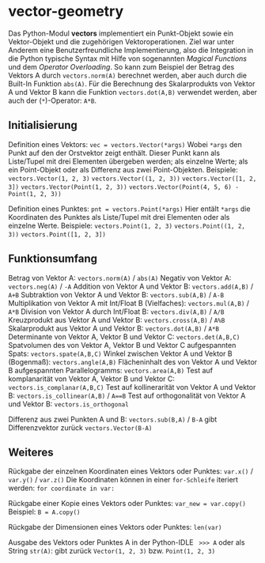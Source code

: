 # vector-geometry

Das Python-Modul **vectors** implementiert ein Punkt-Objekt sowie ein Vektor-Objekt und die zugehörigen Vektoroperationen. Ziel war unter Anderem eine Benutzerfreundliche Implementierung, also die Integration in die Python typische Syntax mit Hilfe von sogenannten *Magical Functions* und dem *Operator Overloading*. So kann zum Beispiel der Betrag des Vektors A durch `vectors.norm(A)` berechnet werden, aber auch durch die Built-In Funktion `abs(A)`. Für die Berechnung des Skalarprodukts von Vektor A und Vektor B kann die Funktion `vectors.dot(A,B)` verwendet werden, aber auch der (`*`)-Operator: `A*B`.


## Initialisierung

Definition eines Vektors: `vec = vectors.Vector(*args)`
Wobei `*args` den Punkt auf den der Orstvektor zeigt enthält. Dieser Punkt kann als Liste/Tupel mit drei Elementen übergeben werden; als einzelne Werte; als ein Point-Objekt oder als Differenz aus zwei Point-Objekten.
Beispiele:
`vectors.Vector(1, 2, 3)`
`vectors.Vector((1, 2, 3))`
`vectors.Vector([1, 2, 3])`
`vectors.Vector(Point(1, 2, 3))`
`vectors.Vector(Point(4, 5, 6) - Point(1, 2, 3))`

Definition eines Punktes: `pnt = vectors.Point(*args)`
Hier entält `*args` die Koordinaten des Punktes als Liste/Tupel mit drei Elementen oder als einzelne Werte.
Beispiele:
`vectors.Point(1, 2, 3)`
`vectors.Point((1, 2, 3))`
`vectors.Point([1, 2, 3])`


## Funktionsumfang

Betrag von Vektor A: `vectors.norm(A)` / `abs(A)`
Negativ von Vektor A: `vectors.neg(A)` / `-A`
Addition von Vektor A und Vektor B: `vectors.add(A,B)` / `A+B`
Subtraktion von Vektor A und Vektor B: `vectors.sub(A,B)` / `A-B`
Multiplikation von Vektor A mit Int/Float B (Vielfaches): `vectors.mul(A,B)` / `A*B`
Division von Vektor A durch Int/Float B: `vectors.div(A,B)` / `A/B`
Kreuzprodukt aus Vektor A und Vektor B: `vectors.cross(A,B)` / `A%B`
Skalarprodukt aus Vektor A und Vektor B: `vectors.dot(A,B)` / `A*B`
Determinante von Vektor A, Vektor B und Vektor C: `vectors.det(A,B,C)`
Spatvolumen des von Vektor A, Vektor B und Vektor C aufgespannten Spats: `vectors.spate(A,B,C)`
Winkel zwischen Vektor A und Vektor B (Bogenmaß): `vectors.angle(A,B)`
Flächeninhalt des von Vektor A und Vektor B aufgespannten Parallelogramms: `vectors.area(A,B)`
Test auf komplanarität von Vektor A, Vektor B und Vektor C: `vectors.is_complanar(A,B,C)`
Test auf kollinerarität von Vektor A und Vektor B: `vectors.is_collinear(A,B)` / `A==B`
Test auf orthogonalität von Vektor A und Vektor B: `vectors.is_orthogonal`

Differenz aus zwei Punkten A und B: `vectors.sub(B,A)` / `B-A` gibt Differenzvektor zurück `vectors.Vector(B-A)`


## Weiteres

Rückgabe der einzelnen Koordinaten eines Vektors oder Punktes: `var.x()` / `var.y()` / `var.z()`
Die Koordinaten können in einer `for-Schleife` iteriert werden: `for coordinate in var:`

Rückgabe einer Kopie eines Vektors oder Punktes: `var_new = var.copy()`
Beispiel: `B = A.copy()`

Rückgabe der Dimensionen eines Vektors oder Punktes: `len(var)`

Ausgabe des Vektors oder Punktes A in der Python-IDLE ` >>> A` oder als String `str(A)`: gibt zurück `Vector(1, 2, 3)` bzw. `Point(1, 2, 3)`

